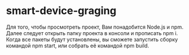 # smart-device-graging

Для того, чтобы просмотреть проект, Вам понадобится Node.js и npm.
Далее следует открыть папку проекта в консоли и прописать npm i.
Когда все пакеты будут установлены, вы сможете запустить сборку командой npm start, или собрать её командой npm build.
